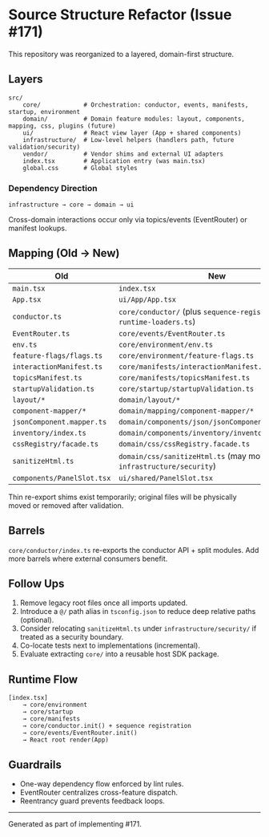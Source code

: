 # Source Structure Refactor (Issue #171)

This repository was reorganized to a layered, domain-first structure.

## Layers

```
src/
	core/            # Orchestration: conductor, events, manifests, startup, environment
	domain/          # Domain feature modules: layout, components, mapping, css, plugins (future)
	ui/              # React view layer (App + shared components)
	infrastructure/  # Low-level helpers (handlers path, future validation/security)
	vendor/          # Vendor shims and external UI adapters
	index.tsx        # Application entry (was main.tsx)
	global.css       # Global styles
```

### Dependency Direction

```
infrastructure → core → domain → ui
```

Cross-domain interactions occur only via topics/events (EventRouter) or manifest lookups.

## Mapping (Old → New)

| Old                        | New                                                                       |
| -------------------------- | ------------------------------------------------------------------------- |
| `main.tsx`                 | `index.tsx`                                                               |
| `App.tsx`                  | `ui/App/App.tsx`                                                          |
| `conductor.ts`             | `core/conductor/` (plus `sequence-registration.ts`, `runtime-loaders.ts`) |
| `EventRouter.ts`           | `core/events/EventRouter.ts`                                              |
| `env.ts`                   | `core/environment/env.ts`                                                 |
| `feature-flags/flags.ts`   | `core/environment/feature-flags.ts`                                       |
| `interactionManifest.ts`   | `core/manifests/interactionManifest.ts`                                   |
| `topicsManifest.ts`        | `core/manifests/topicsManifest.ts`                                        |
| `startupValidation.ts`     | `core/startup/startupValidation.ts`                                       |
| `layout/*`                 | `domain/layout/*`                                                         |
| `component-mapper/*`       | `domain/mapping/component-mapper/*`                                       |
| `jsonComponent.mapper.ts`  | `domain/components/json/jsonComponent.mapper.ts`                          |
| `inventory/index.ts`       | `domain/components/inventory/inventory.service.ts`                        |
| `cssRegistry/facade.ts`    | `domain/css/cssRegistry.facade.ts`                                        |
| `sanitizeHtml.ts`          | `domain/css/sanitizeHtml.ts` (may move to `infrastructure/security`)      |
| `components/PanelSlot.tsx` | `ui/shared/PanelSlot.tsx`                                                 |

Thin re-export shims exist temporarily; original files will be physically moved or removed after validation.

## Barrels

`core/conductor/index.ts` re-exports the conductor API + split modules. Add more barrels where external consumers benefit.

## Follow Ups

1. Remove legacy root files once all imports updated.
2. Introduce a `@/` path alias in `tsconfig.json` to reduce deep relative paths (optional).
3. Consider relocating `sanitizeHtml.ts` under `infrastructure/security/` if treated as a security boundary.
4. Co-locate tests next to implementations (incremental).
5. Evaluate extracting `core/` into a reusable host SDK package.

## Runtime Flow

```
[index.tsx]
	→ core/environment
	→ core/startup
	→ core/manifests
	→ core/conductor.init() + sequence registration
	→ core/events/EventRouter.init()
	→ React root render(App)
```

## Guardrails

- One-way dependency flow enforced by lint rules.
- EventRouter centralizes cross-feature dispatch.
- Reentrancy guard prevents feedback loops.

---

Generated as part of implementing #171.
